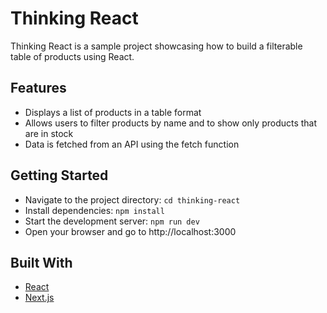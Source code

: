 # Thinking React

Thinking React is a sample project showcasing how to build a filterable table of products using React.

## Features

- Displays a list of products in a table format
- Allows users to filter products by name and to show only products that are in stock
- Data is fetched from an API using the fetch function

## Getting Started

- Navigate to the project directory: `cd thinking-react`
- Install dependencies: `npm install`
- Start the development server: `npm run dev`
- Open your browser and go to http://localhost:3000

## Built With

- [React](https://react.dev/)
- [Next.js](https://nextjs.org/)
